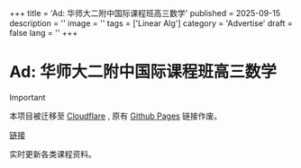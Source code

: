 +++
title = 'Ad: 华师大二附中国际课程班高三数学'
published = 2025-09-15
description = ''
image = ''
tags = ['Linear Alg']
category = 'Advertise'
draft = false
lang = ''
+++

# Ad: 华师大二附中国际课程班高三数学

> [!IMPORTANT]
> 
> 本项目被迁移至 [Cloudflare](https://efzgkb-g12-math.pages.dev/) , 原有 [Github Pages](https://misaka10987.github.io/site-efzgkb-g12-math) 链接作废。

[链接](https://efzgkb-g12-math.pages.dev/) 

实时更新各类课程资料。
